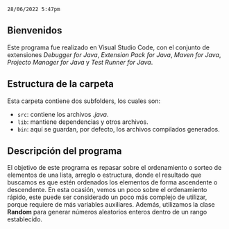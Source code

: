`28/06/2022 5:47pm`

## Bienvenidos
Este programa fue realizado en Visual Studio Code, con el conjunto de extensiones *Debugger for Java*, *Extension Pack for Java*, *Maven for Java*, *Projecto Manager for Java* y *Test Runner for Java*.
## Estructura de la carpeta
Esta carpeta contiene dos subfolders, los cuales son:
- `src`: contiene los archivos *.java*.
- `lib`: mantiene dependencias y otros archivos.
- `bin`: aquí se guardan, por defecto, los archivos compilados generados.
## Descripción del programa
El objetivo de este programa es repasar sobre el ordenamiento o sorteo de elementos de una lista, arreglo o estructura, donde el resultado que buscamos es que estén ordenados los elementos de forma ascendente o descendente. En esta ocasión, vemos un poco sobre el ordenamiento rápido, este puede ser considerado un poco más complejo de utilizar, porque requiere de más variables auxiliares. Además, utilizamos la clase **Random** para generar números aleatorios enteros dentro de un rango establecido.